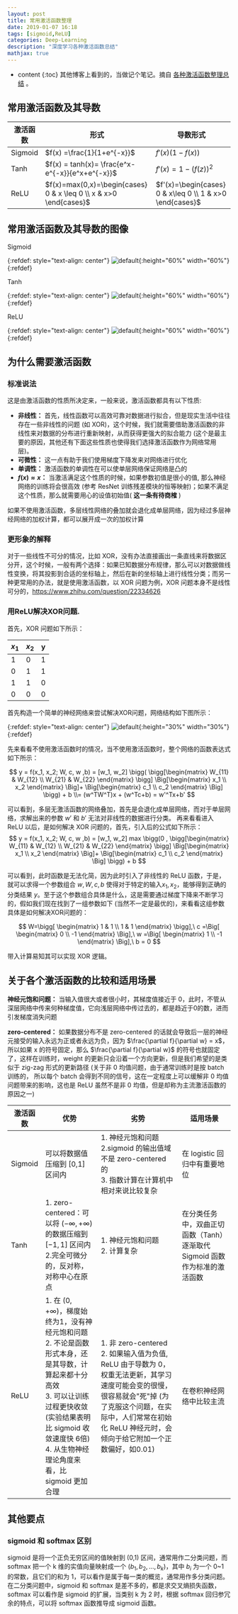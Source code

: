 ```yaml
---
layout: post
title: 常用激活函数整理
date: 2019-01-07 16:18
tags: [sigmoid,ReLU]
categories: Deep-Learning
description: "深度学习各种激活函数总结"
mathjax: true
---
```


* content
{:toc}
其他博客上看到的，当做记个笔记。摘自 [各种激活函数整理总结](https://hellozhaozheng.github.io/z_post/%E6%B7%B1%E5%BA%A6%E5%AD%A6%E4%B9%A0-%E7%9F%A5%E8%AF%86%E7%82%B9%E6%A2%B3%E7%90%86-%E5%90%84%E7%A7%8D%E6%BF%80%E6%B4%BB%E5%87%BD%E6%95%B0%E6%B7%B1%E5%85%A5%E8%A7%A3%E6%9E%90/) 。 <!--more-->

## 常用激活函数及其导数

| 激活函数 | 形式 | 导数形式 |
| --- | --- | --- |
| Sigmoid   |  $f(x) =\frac{1}{1+e^{-x}}$ | $f'(x)(1-f(x))$  |
| Tanh  | $f(x) = tanh(x)= \frac{e^x-e^{-x}}{e^x+e^{-x}}$ | $f'(x) = 1-(f(z))^2$  |
| ReLU  | $f(x)=max(0,x)=\begin{cases} 0 & x \leq 0 \\ x & x>0 \end{cases}$  | $f'(x)=\begin{cases} 0 & x\leq 0 \\ 1 & x>0 \end{cases}$  |



## 常用激活函数及其导数的图像

Sigmoid

{:refdef: style="text-align: center"}
![default](\images\activate\ac_sigmoid.jpg){:height="60%" width="60%"}
{:refdef}

Tanh

{:refdef: style="text-align: center"}
![default](\images\activate\ac_tanh.jpg){:height="60%" width="60%"}
{:refdef}

ReLU

{:refdef: style="text-align: center"}
![default](\images\activate\ac_relu.jpg){:height="60%" width="60%"}
{:refdef}



## 为什么需要激活函数

### 标准说法

这是由激活函数的性质所决定来，一般来说，激活函数都具有以下性质:

- **非线性：** 首先，线性函数可以高效可靠对数据进行拟合，但是现实生活中往往存在一些非线性的问题 (如 XOR)，这个时候，我们就需要借助激活函数的非线性来对数据的分布进行重新映射，从而获得更强大的拟合能力 (这个是最主要的原因，其他还有下面这些性质也使得我们选择激活函数作为网络常用层)。
- **可微性：** 这一点有助于我们使用梯度下降发来对网络进行优化
- **单调性：** 激活函数的单调性在可以使单层网络保证网络是凸的
- **$f(x) \approx x：$** 当激活满足这个性质的时候，如果参数初值是很小的值, 那么神经网络的训练将会很高效 (参考 ResNet 训练残差模块的恒等映射)；如果不满足这个性质，那么就需要用心的设值初始值( **这一条有待商榷** )

如果不使用激活函数，多层线性网络的叠加就会退化成单层网络，因为经过多层神经网络的加权计算，都可以展开成一次的加权计算

### 更形象的解释

对于一些线性不可分的情况，比如 XOR，没有办法直接画出一条直线来将数据区分开，这个时候，一般有两个选择：如果已知数据分布规律，那么可以对数据做线性变换，将其投影到合适的坐标轴上，然后在新的坐标轴上进行线性分类；而另一种更常用的办法，就是使用激活函数，以 XOR 问题为例，XOR 问题本身不是线性可分的，https://www.zhihu.com/question/22334626

### 用ReLU解决XOR问题.

首先，XOR 问题如下所示：

| $x_1$ | $x_2$ | y |
| --- | --- | --- |
| 1 | 0 | 1 |
| 0 | 1 | 1 |
| 1 | 1 | 0 |
| 0 | 0 | 0 |

首先构造一个简单的神经网络来尝试解决XOR问题，网络结构如下图所示：

{:refdef: style="text-align: center"}
![default](\images\activate\ac_xor.jpg){:height="30%" width="30%"}
{:refdef}

先来看看不使用激活函数时的情况，当不使用激活函数时，整个网络的函数表达式如下所示：

$$
y = f(x_1, x_2; W, c, w ,b) = [w_1, w_2] \bigg( \bigg[\begin{matrix} W_{11} & W_{12} \\ W_{21} & W_{22} \end{matrix} \bigg] \Big[\begin{matrix} x_1 \\ x_2 \end{matrix} \Big]+ \Big[\begin{matrix} c_1 \\ c_2 \end{matrix} \Big] \bigg) + b \\= (w^TW^T)x + (w^Tc+b) = w'^Tx+b'
$$

可以看到，多层无激活函数的网络叠加，首先是会退化成单层网络，而对于单层网络，求解出来的参数 $w'$ 和 $b'$ 无法对非线性的数据进行分类。
再来看看进入 ReLU 以后，是如何解决 XOR 问题的，首先，引入后的公式如下所示：
$$
y = f(x_1, x_2; W, c, w ,b) = [w_1, w_2] max \bigg(0 , \bigg[\begin{matrix} W_{11} & W_{12} \\ W_{21} & W_{22} \end{matrix} \bigg] \Big[\begin{matrix} x_1 \\ x_2 \end{matrix} \Big]+ \Big[\begin{matrix} c_1 \\ c_2 \end{matrix} \Big] \bigg) + b
$$

可以看到，此时函数是无法化简，因为此时引入了非线性的 ReLU 函数，于是，就可以求得一个参数组合 ${w,W,c,b}$ 使得对于特定的输入$x_1, x_2$，能够得到正确的分类结果 $y$。至于这个参数组合具体是什么，这是需要通过梯度下降来不断学习的，假如我们现在找到了一组参数如下 (当然不一定是最优的)，来看看这组参数具体是如何解决XOR问题的：

$$
W=\bigg[ \begin{matrix} 1 & 1 \\ 1 & 1 \end{matrix} \bigg],\ c =\Big[ \begin{matrix} 0 \\ -1 \end{matrix}  \Big],\ w =\Big[ \begin{matrix} 1 \\ -1 \end{matrix} \Big],\ b = 0
$$

带入计算易知其可以实现 XOR 逻辑。

## 关于各个激活函数的比较和适用场景

**神经元饱和问题：** 当输入值很大或者很小时，其梯度值接近于 0，此时，不管从深层网络中传来何种梯度值，它向浅层网络中传过去的，都是趋近于0的数，进而引发梯度消失问题

**zero-centered：** 如果数据分布不是 zero-centered 的话就会导致后一层的神经元接受的输入永远为正或者永远为负，因为 $\frac{\partial f}{\partial w} = x$，所以如果 x 的符号固定，那么 $\frac{\partial f}{\partial w}$ 的符号也就固定了，这样在训练时，weight 的更新只会沿着一个方向更新，但是我们希望的是类似于 zig-zag 形式的更新路径 (关于非 0 均值问题，由于通常训练时是按 batch 训练的， 所以每个 batch 会得到不同的信号，这在一定程度上可以缓解非 0 均值问题带来的影响，这也是 ReLU 虽然不是非 0 均值，但是却称为主流激活函数的原因之一)

| 激活函数 | 优势 | 劣势 | 适用场景 |
| --- | --- | --- | --- |
| Sigmoid  | 可以将数据值压缩到 [0,1] 区间内 |  1. 神经元饱和问题  <br>2.sigmoid 的输出值域不是 zero-centered 的  <br>3. 指数计算在计算机中相对来说比较复杂 | 在 logistic 回归中有重要地位  |
| Tanh  | 1. zero-centered：可以将 $(-\infty, +\infty)$ 的数据压缩到 $[-1,1]$ 区间内 <br> 2.完全可微分的，反对称，对称中心在原点  | 1. 神经元饱和问题 <br>2. 计算复杂 | 在分类任务中，双曲正切函数（Tanh）逐渐取代 Sigmoid 函数作为标准的激活函数  |
| ReLU  | 1. 在 $(0,+\infty)$，梯度始终为1，没有神经元饱和问题 <br>2. 不论是函数形式本身，还是其导数，计算起来都十分高效 <br />3. 可以让训练过程更快收敛 (实验结果表明比 sigmoid 收敛速度快 6倍) <br>4. 从生物神经理论角度来看，比 sigmoid 更加合理 | 1. 非 zero-centered   <br>2. 如果输入值为负值, ReLU 由于导数为 0，权重无法更新，其学习速度可能会变的很慢，很容易就会"死"掉 (为了克服这个问题，在实际中，人们常常在初始化 ReLU 神经元时，会倾向于给它附加一个正数偏好，如0.01) | 在卷积神经网络中比较主流  |



## 其他要点

### sigmoid 和 softmax 区别

sigmoid 是将一个正负无穷区间的值映射到 (0,1) 区间，通常用作二分类问题，而 softmax 把一个 k 维的实值向量映射成一个 $(b_1,b_2,...,b_k)$，其中 $b_i$ 为一个 0~1 的常数，且它们的和为 1，可以看作是属于每一类的概览，通常用作多分类问题。在二分类问题中，sigmoid 和 softmax 是差不多的，都是求交叉熵损失函数，softmax 可以看作是 sigmoid 的扩展，当类别 k 为 2 时，根据 softmax 回归参冗余的特点，可以将 softmax 函数推导成 sigmoid 函数。



